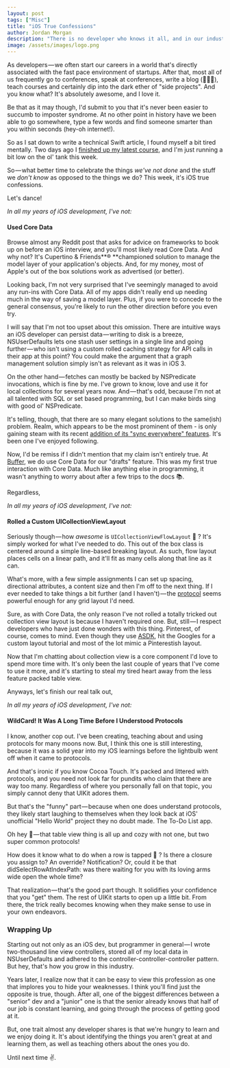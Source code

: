```yaml
---
layout: post
tags: ["Misc"]
title: "iOS True Confessions"
author: Jordan Morgan
description: "There is no developer who knows it all, and in our industry imposter syndrome runs rampant. So, let's break those walls and celebrate all that we don't know."
image: /assets/images/logo.png
---
```

As developers — we often start our careers in a world that's directly associated with the fast pace environment of startups. After that, most all of us frequently go to conferences, speak at conferences, write a blog (🙋🏻‍♂️), teach courses and certainly dip into the dark ether of "side projects". And you know what? It's absolutely awesome, and I love it.

Be that as it may though, I'd submit to you that it's never been easier to succumb to imposter syndrome. At no other point in history have we been able to go somewhere, type a few words and find someone smarter than you within seconds (hey-oh internet!).

So as I sat down to write a technical Swift article, I found myself a bit tired mentally. Two days ago I [finished up my latest course][1], and I'm just running a bit low on the ol' tank this week.

So — what better time to celebrate the things _we've not done_ and the stuff we _don't know_ as opposed to the things we do? This week, it's iOS true confessions.

Let's dance!

_In all my years of iOS development, I've not:_

#### Used Core Data

Browse almost any Reddit post that asks for advice on frameworks to book up on before an iOS interview, and you'll most likely read Core Data. And why not? It's Cupertino & Friends**® **championed solution to manage the model layer of your application's objects. And, for my money, most of Apple's out of the box solutions work as advertised (or better).

Looking back, I'm not very surprised that I've seemingly managed to avoid any run-ins with Core Data. All of my apps didn't really end up needing much in the way of saving a model layer. Plus, if you were to concede to the general consensus, you're likely to run the other direction before you even try.

I will say that I'm not too upset about this omission. There are intuitive ways an iOS developer can persist data — writing to disk is a breeze, NSUserDefaults lets one stash user settings in a single line and going further — who isn't using a custom rolled caching strategy for API calls in their app at this point? You could make the argument that a graph management solution simply isn't as relevant as it was in iOS 3.

On the other hand — fetches can mostly be backed by NSPredicate invocations, which is fine by me. I've grown to know, love and use it for local collections for several years now. And — that's odd, because I'm not at all talented with SQL or set based programming, but I can make birds sing with good ol' NSPredicate.

It's telling, though, that there are so many elegant solutions to the same(ish) problem. Realm, which appears to be the most prominent of them - is only gaining steam with its recent [addition of its "sync everywhere" features][2]. It's been one I've enjoyed following.

Now, I'd be remiss if I didn't mention that my claim isn't entirely true. At [Buffer][3], we do use Core Data for our "drafts" feature. This was my first true interaction with Core Data. Much like anything else in programming, it wasn't anything to worry about after a few trips to the docs 📚.

Regardless,

_In all my years of iOS development, I've not:_

#### Rolled a Custom UICollectionViewLayout

Seriously though — how _awesome_ is `UICollectionViewFlowLayout` 🙌 ? It's simply worked for what I've needed to do. This out of the box class is centered around a simple line-based breaking layout. As such, flow layout places cells on a linear path, and it'll fit as many cells along that line as it can.

What's more, with a few simple assignments I can set up spacing, directional attributes, a content size and then I'm off to the next thing. If I ever needed to take things a bit further (and I haven't) — the [protocol][4] seems powerful enough for any grid layout I'd need.

Sure, as with Core Data, the only reason I've not rolled a totally tricked out collection view layout is because I haven't required one. But, still — I respect developers who have just done wonders with this thing. Pinterest, of course, comes to mind. Even though they use [ASDK][5], hit the Googles for a custom layout tutorial and most of the lot mimic a Pinterestish layout.

Now that I'm chatting about collection view is a core component I'd love to spend more time with. It's only been the last couple of years that I've come to use it more, and it's starting to steal my tired heart away from the less feature packed table view.

Anyways, let's finish our real talk out,

_In all my years of iOS development, I've not:_

#### WildCard! It Was A Long Time Before I Understood Protocols

I know, another cop out. I've been creating, teaching about and using protocols for many moons now. But, I think this one is still interesting, because it was a solid year into my iOS learnings before the lightbulb went off when it came to protocols.

And that's ironic if you know Cocoa Touch. It's packed and littered with protocols, and you need not look far for pundits who claim that there are way too many. Regardless of where you personally fall on that topic, you simply cannot deny that UIKit adores them.

But that's the "funny" part — because when one does understand protocols, they likely start laughing to themselves when they look back at iOS' unofficial "Hello World" project they no doubt made. The To-Do List app.

Oh hey 👋 — that table view thing is all up and cozy with not one, but two super common protocols!

How does it know what to do when a row is tapped 🤔 ? Is there a closure you assign to? An override? Notification? Or, could it be that didSelectRowAtIndexPath: was there waiting for you with its loving arms wide open the whole time?

That realization — that's the good part though. It solidifies your confidence that you "get" them. The rest of UIKit starts to open up a little bit. From there, the trick really becomes knowing when they make sense to use in your own endeavors.

### Wrapping Up

Starting out not only as an iOS dev, but programmer in general — I wrote two-thousand line view controllers, stored all of my local data in NSUserDefaults and adhered to the controller-controller-controller pattern. But hey, that's how you grow in this industry.

Years later, I realize now that it can be easy to view this profession as one that implores you to hide your weaknesses. I think you'll find just the opposite is true, though. After all, one of the biggest differences between a "senior" dev and a "junior" one is that the senior already knows that half of our job is constant learning, and going through the process of getting good at it.

But, one trait almost any developer shares is that we're hungry to learn and we enjoy doing it. It's about identifying the things you aren't great at and learning them, as well as teaching others about the ones you do.

Until next time ✌️.

[1]: https://www.pluralsight.com/courses/implementing-3d-touch-ios
[2]: https://realm.io/products/realm-mobile-platform/
[3]: https://itunes.apple.com/us/app/buffer-schedule-posts-for/id490474324?mt=8
[4]: https://developer.apple.com/reference/uikit/uicollectionviewdelegateflowlayout
[5]: http://asyncdisplaykit.org/

